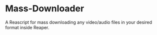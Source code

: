# Mass-Downloader
A Reascript for mass downloading any video/audio files in your desired format inside Reaper. 


